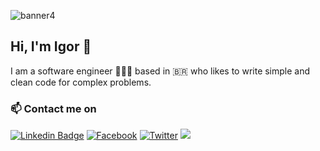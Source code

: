 <!-- ![banner](https://user-images.githubusercontent.com/13663615/164755803-51fe1185-45a5-433b-b5fa-45299bb87da1.png) -->
<!-- ![banner 2](https://user-images.githubusercontent.com/13663615/164758739-9723f021-13ab-4919-ac91-42f436d2c485.png) -->
<!-- ![image](https://user-images.githubusercontent.com/13663615/164760380-ba45687e-f646-479b-be7a-e8973f82865e.png) -->
<!-- ![image](https://user-images.githubusercontent.com/13663615/164760491-9813af85-3123-4631-820d-3c62dd17892a.png) -->
<!-- ![image](https://user-images.githubusercontent.com/13663615/164760816-dfebed2e-7b23-4f0d-af53-3ebcb13f8dc3.png) -->
<!-- ![image](https://user-images.githubusercontent.com/13663615/164760934-eafb8490-a909-4ca6-8983-d863f662f5f0.png) -->
![banner4](https://user-images.githubusercontent.com/13663615/164762734-10cb624a-76f1-400f-8414-a31d22b4c3d7.png)

## Hi, I'm Igor 👋
I am a software engineer 👨🏻‍💻 based in 🇧🇷 who likes to write simple and clean code for complex problems.

### 📫 Contact me on
[![Linkedin Badge](https://img.shields.io/badge/-igormjq-blue?style=for-the-badge&logo=Linkedin&logoColor=white&link=https://www.linkedin.com/in/igormjq/)](https://www.linkedin.com/in/igormjq/)
[![Facebook](https://img.shields.io/badge/Igor%20Marini%20Jaekel%20Quevedo-%231877F2.svg?style=for-the-badge&logo=Facebook&logoColor=white&link=https://www.facebook.com/igormjq/)](https://www.facebook.com/igormjq/)
[![Twitter](https://img.shields.io/badge/igormjq-%231DA1F2.svg?style=for-the-badge&logo=Twitter&logoColor=white&link=https://twitter.com/igormjq)](https://twitter.com/igormjq)
<a href="mailto:igormjq.dev@gmail.com">
  <img src="https://img.shields.io/badge/igormjq.dev@gmail.com-D14836?style=for-the-badge&logo=gmail&logoColor=white">
</a>
<div>

